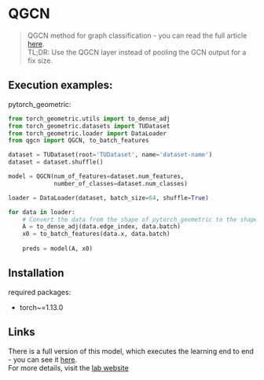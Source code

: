 # QGCN
> QGCN method for graph classification - you can read the full article [here](https://arxiv.org/abs/2104.06750).  
> TL;DR: Use the QGCN layer instead of pooling the GCN output for a fix size.  

## Execution examples:

pytorch_geometric:
```python
from torch_geometric.utils import to_dense_adj
from torch_geometric.datasets import TUDataset
from torch_geometric.loader import DataLoader
from qgcn import QGCN, to_batch_features

dataset = TUDataset(root='TUDataset', name='dataset-name')
dataset = dataset.shuffle()

model = QGCN(num_of_features=dataset.num_features,
             number_of_classes=dataset.num_classes)

loader = DataLoader(dataset, batch_size=64, shuffle=True)

for data in loader:
    # Convert the data from the shape of pytorch_geometric to the shape of the model. 
    A = to_dense_adj(data.edge_index, data.batch)
    x0 = to_batch_features(data.x, data.batch)
    
    preds = model(A, x0)
```

## Installation
required packages:
* torch~=1.13.0


## Links
There is a full version of this model, which executes the learning end to end - you can see it [here](https://github.com/louzounlab/QGCN).  
For more details, visit the [lab website](https://yolo.math.biu.ac.il/)
